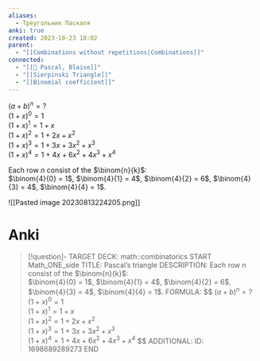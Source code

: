```yaml
---
aliases:
  - Треугольник Паскаля
anki: true
created: 2023-10-23 18:02
parent:
  - "[[Combinations without repetitions|Combinations]]"
connected:
  - "[[👤 Pascal, Blaise]]"
  - "[[Sierpinski Triangle]]"
  - "[[Binomial coefficient]]"
---
```

$(a + b)^n = ?$  
$(1 + x)^0 = 1$  
$(1 + x)^1 = 1 + x$  
$(1 + x)^2 = 1 + 2x + x^2$  
$(1 + x)^3 = 1 + 3x + 3x^2 + x^3$  
$(1 + x)^4 = 1 + 4x + 6x^2 + 4x^3 + x^4$

Each row $n$ consist of the $\binom{n}{k}$:  
$\binom{4}{0} = 1$, $\binom{4}{1} = 4$, $\binom{4}{2} = 6$, $\binom{4}{3} = 4$, $\binom{4}{4} = 1$.


![[Pasted image 20230813224205.png]]


# Anki
> [!question]-
TARGET DECK: math::combinatorics
START
Math_ONE_side
TITLE: Pascal’s triangle
DESCRIPTION: Each row $n$ consist of the $\binom{n}{k}$:  
$\binom{4}{0} = 1$, $\binom{4}{1} = 4$, $\binom{4}{2} = 6$, $\binom{4}{3} = 4$, $\binom{4}{4} = 1$.
FORMULA: $$
$(a + b)^n = ?$  
$(1 + x)^0 = 1$  
$(1 + x)^1 = 1 + x$  
$(1 + x)^2 = 1 + 2x + x^2$  
$(1 + x)^3 = 1 + 3x + 3x^2 + x^3$  
$(1 + x)^4 = 1 + 4x + 6x^2 + 4x^3 + x^4$
$$
ADDITIONAL:
ID: 1698689289273
END